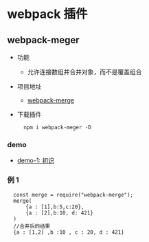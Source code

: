 # webpack 插件 

## webpack-meger
  
  - 功能
    - 允许连接数组并合并对象，而不是覆盖组合

  - 项目地址
    - [webpack-merge](https://github.com/survivejs/webpack-merge)

  - 下载插件 
    ```
      npm i webpack-meger -D
    ```

### demo
  
  - [demo-1: 初识](./demo-1/README.md)

### 例 1
  ```
    const merge = require("webpack-merge");
    merge(
        {a : [1],b:5,c:20},
        {a : [2],b:10, d: 421}
    )
    //合并后的结果
    {a : [1,2] ,b :10 , c : 20, d : 421}
  ```